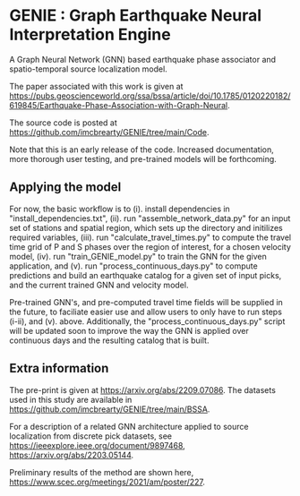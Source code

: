 # GENIE : Graph Earthquake Neural Interpretation Engine

A Graph Neural Network (GNN) based earthquake phase associator and spatio-temporal source localization model. 

The paper associated with this work is given at https://pubs.geoscienceworld.org/ssa/bssa/article/doi/10.1785/0120220182/619845/Earthquake-Phase-Association-with-Graph-Neural.

The source code is posted at https://github.com/imcbrearty/GENIE/tree/main/Code.

Note that this is an early release of the code. Increased documentation, more thorough user testing, and pre-trained models will be forthcoming.

## Applying the model

For now, the basic workflow is to (i). install dependencies in "install_dependencies.txt", (ii). run "assemble_network_data.py" for an input set of stations and spatial region, which sets up the directory and initilizes required variables, (iii). run "calculate_travel_times.py" to compute the travel time grid of P and S phases over the region of interest, for a chosen velocity model, (iv). run "train_GENIE_model.py" to train the GNN for the given application, and (v). run "process_continuous_days.py" to compute predictions and build an earthquake catalog for a given set of input picks, and the current trained GNN and velocity model.

Pre-trained GNN's, and pre-computed travel time fields will be supplied in the future, to faciliate easier use and allow users to only have to run steps (i-ii), and (v). above. Additionally, the "process_continuous_days.py" script will be updated soon to improve the way the GNN is applied over continuous days and the resulting catalog that is built.


## Extra information

The pre-print is given at https://arxiv.org/abs/2209.07086. The datasets used in this study are available in https://github.com/imcbrearty/GENIE/tree/main/BSSA.

For a description of a related GNN architecture applied to source localization from discrete pick datasets, see https://ieeexplore.ieee.org/document/9897468, https://arxiv.org/abs/2203.05144.

Preliminary results of the method are shown here, https://www.scec.org/meetings/2021/am/poster/227.
